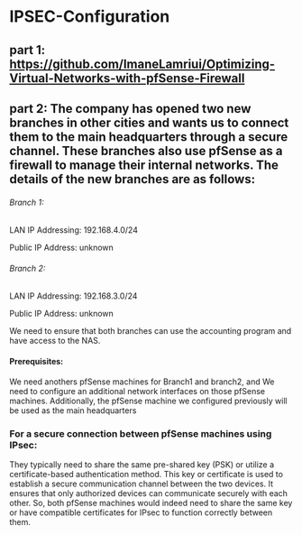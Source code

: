 # IPSEC-Configuration
## part 1: https://github.com/ImaneLamriui/Optimizing-Virtual-Networks-with-pfSense-Firewall
## part 2: The company has opened two new branches in other cities and wants us to connect them to the main headquarters through a secure channel. These branches also use pfSense as a firewall to manage their internal networks. The details of the new branches are as follows:

###### Branch 1:
LAN IP Addressing: 192.168.4.0/24

Public IP Address: unknown

###### Branch 2:
LAN IP Addressing: 192.168.3.0/24

Public IP Address: unknown

We need to ensure that both branches can use the accounting program and have access to the NAS.

#### Prerequisites: 
We need anothers pfSense machines for Branch1 and branch2, and We need to configure an additional network interfaces on those pfSense machines. Additionally, the pfSense machine we configured previously will be used as the main headquarters 

### For a secure connection between pfSense machines using IPsec:
They typically need to share the same pre-shared key (PSK) or utilize a certificate-based authentication method. This key or certificate is used to establish a secure communication channel between the two devices. It ensures that only authorized devices can communicate securely with each other. So, both pfSense machines would indeed need to share the same key or have compatible certificates for IPsec to function correctly between them.

